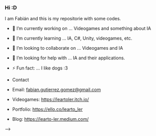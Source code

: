 ### Hi :D

I am Fabián and this is my repositorie with some codes. 

- 🔭 I’m currently working on ... Videogames and something about IA
- 🌱 I’m currently learning ... IA, C#, Unity, videogames, etc. 
- 👯 I’m looking to collaborate on ... Videogames and IA
- 🤔 I’m looking for help with ... IA and their applications.
- ⚡ Fun fact: ... I like dogs :3

- Contact
- Email: fabian.gutierrez.gomez@gmail.com
- Videogames: https://leartoler.itch.io/
- Portfolio: https://ello.co/learto_ler
- Blog: https://learto-ler.medium.com/

-->
